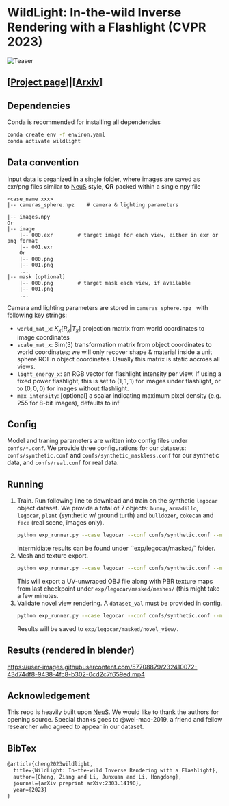 # WildLight: In-the-wild Inverse Rendering with a Flashlight (CVPR 2023)
![Teaser](https://junxuan-li.github.io/wildlight-website/static/images/teaser.jpg)
## \[[Project page](https://junxuan-li.github.io/wildlight-website/)\]|\[[Arxiv](https://arxiv.org/abs/2303.14190)\]

## Dependencies
Conda is recommended for installing all dependencies
```bash
conda create env -f environ.yaml
conda activate wildlight
```

## Data convention
Input data is organized in a single folder, where images are saved as exr/png files similar to [NeuS](https://github.com/Totoro97/NeuS) style, __OR__ packed within a single npy file
```
<case_name xxx>
|-- cameras_sphere.npz    # camera & lighting parameters

|-- images.npy
Or
|-- image
    |-- 000.exr        # target image for each view, either in exr or png format
    |-- 001.exr
    Or
    |-- 000.png        
    |-- 001.png
    ...
|-- mask [optional]
    |-- 000.png        # target mask each view, if available
    |-- 001.png
    ...
```
Camera and lighting parameters are stored in `cameras_sphere.npz ` with following key strings:
- `world_mat_x`: $K_x[R_x|T_x]$ projection matrix from world coordinates to image coordinates
- `scale_mat_x`: Sim(3) transformation matrix from object coordinates to world coordinates; we will only recover shape & material inside a unit sphere ROI in object coordinates. Usually this matrix is static accross all views.
- `light_energy_x`: an RGB vector for flashlight intensity per view. If using a fixed power flashlight, this is set to $(1,1,1)$ for images under flashlight, or to $(0,0,0)$ for images without flashlight.
- `max_intensity`: \[optional\] a scalar indicating maximum pixel density (e.g. 255 for 8-bit images), defaults to inf


## Config
Model and traning parameters are written into config files under `confs/*.conf`. We provide three configurations for our datasets: `confs/synthetic.conf` and `confs/synthetic_maskless.conf` for our synthetic data, and `confs/real.conf` for real data.

## Running

1. Train. Run following line to download and train on the synthetic `legocar` object dataset. We provide a total of 7 objects: `bunny`, `armadillo`, `legocar`, `plant` (synthetic w/ ground turth) and `bulldozer`, `cokecan` and `face` (real scene, images only).
    ```bash
    python exp_runner.py --case legocar --conf confs/synthetic.conf --mode train --download_dataset
    ```
    Intermidiate results can be found under ``exp/legocar/masked/` folder. 
2. Mesh and texture export.
    ```bash
    python exp_runner.py --case legocar --conf confs/synthetic.conf --mode validate_mesh --is_continue
    ```
    This will export a UV-unwraped OBJ file along with PBR texture maps from last checkpoint under `exp/legocar/masked/meshes/` (this might take a few minutes.
3. Validate novel view rendering. A `dataset_val` must be provided in config.
    ```bash
    python exp_runner.py --case legocar --conf confs/synthetic.conf --mode validate_image --is_continue
    ```
    Results will be saved to `exp/legocar/masked/novel_view/`.

## Results (rendered in blender)



https://user-images.githubusercontent.com/57708879/232410072-43d74df8-9438-4fc8-b302-0cd2c7f659ed.mp4

## Acknowledgement

This repo is heavily built upon [NeuS](https://github.com/Totoro97/NeuS). We would like to thank the authors for opening source. 
Special thanks goes to @wei-mao-2019, a friend and fellow researcher who agreed to appear in our dataset.

## BibTex
```latex
@article{cheng2023wildlight,
  title={WildLight: In-the-wild Inverse Rendering with a Flashlight},
  author={Cheng, Ziang and Li, Junxuan and Li, Hongdong},
  journal={arXiv preprint arXiv:2303.14190},
  year={2023}
}
```
